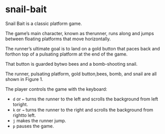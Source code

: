 # snail-bait
Snail Bait is a classic platform game.   

The game’s main character, known as therunner, runs along and jumps between floating platforms that move horizontally.  

The runner’s ultimate goal is to land on a gold button that paces back and forthon top of a pulsating platform at the end of the game.

That button is guarded bytwo bees and a bomb-shooting snail. 

The runner, pulsating platform, gold button,bees, bomb, and snail are all shown in Figure 1.

The player controls the game with the keyboard: 

* `d`  or  `←`  turns  the  runner  to  the  left  and  scrolls  the  background  from  left  toright.
* `k`  or  `→`  turns  the  runner  to  the  right  and  scrolls  the  background  from  rightto left.
* `j` makes the runner jump.
* `p` pauses the game.

